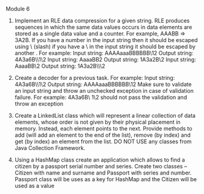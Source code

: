 Module 6
1. Implement an RLE data compression for a given string. RLE produces sequences in which the same data values occurs in
data elements are stored as a single data value and a counter. For example, AAABB => 3A2B. If you have a number in the
input string then it should be escaped using \ (slash) if you have a \ in the input string it should be escaped by another \. For
example:
Input string: AAAAaaaBBBBBB\12
Output string: 4A3a6B\\\1\2
Input string: AaaaBB2
Output string: 1A3a2B\2
Input string: AaaaBB\\2
Output string: 1A3a2B\\\\\2


2. Create a decoder for a previous task. For example:
Input string: 4A3a6B\\\1\2
Output string: AAAAaaaBBBBBB\12
Make sure to validate an input string and throw an unchecked exception in case of validation failure. For example: 4A3a6B\\
1\2 should not pass the validation and throw an exception


3. Create a LinkedList class which will represent a linear collection of data elements, whose order is not given by their
physical placement in memory. Instead, each element points to the next. Provide methods to add (will add an element to the
end of the list), remove (by index) and get (by index) an element from the list.
DO NOT USE any classes from Java Collection Framework.


4. Using a HashMap class create an application which allows to find a citizen by a passport serial number and series. Create
two classes – Citizen with name and surname and Passport with series and number. Passport class will be uses as a key for
HashMap and the Citizen will be used as a value  

